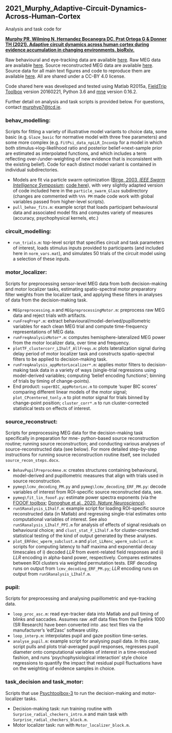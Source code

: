 ## 2021_Murphy_Adaptive-Circuit-Dynamics-Across-Human-Cortex
Analysis and task code for

[**Murphy PR, Wilming N, Hernandez Bocanegra DC, Prat Ortega G & Donner TH (2021). Adaptive circuit dynamics across human cortex during evidence accumulation in changing environments. bioRxiv.**](https://www.biorxiv.org/content/10.1101/2020.01.29.924795v4)

Raw behavioural and eye-tracking data are available [here](https://figshare.com/articles/dataset/Behavioral_and_Eye-tracking_Data_for_Adaptive_Circuit_Dynamics_Across_Human_Cortex_During_Evidence_Accumulation_in_Changing_Environments/14035935). Raw MEG data are available [here](). Source reconstructed MEG data are available [here](). Source data for all main text figures and code to reproduce them are available [here](). All are shared under a CC-BY 4.0 license.

Code shared here was developed and tested using Matlab R2015a, [FieldTrip Toolbox](https://www.fieldtriptoolbox.org/) version 20160221, Python 3.6 and [mne](https://mne.tools/stable/index.html) version 0.16.2.

Further detail on analysis and task scripts is provided below. For questions, contact murphyp7@tcd.ie.

### behav_modelling:
Scripts for fitting a variety of illustrative model variants to choice data, some basic (e.g. `Glaze_basic` for normative model with three free parameters) and some more complex (e.g. `FitPsi_data_npLLR_InconUp` for a model in which both stimulus->log-likelihood ratio and posterior belief->next-sample prior are estimated as interpolated functions, and which includes a term reflecting over-/under-weighting of new evidence that is inconsistent with the existing belief). Code for each distinct model variant is contained in individual subdirectories.
-	Models are fit via particle swarm optimization ([Birge, 2003, *IEEE Swarm Intelligence Symposium*](https://ieeexplore.ieee.org/document/1202265); [code here](https://www.mathworks.com/matlabcentral/fileexchange/7506-particle-swarm-optimization-toolbox)), with very slightly adapted version of code included here in the `particle_swarm_Glaze` subdirectory (changes are commented with `%%% PM` made code work with global variables passed from higher-level scripts).
-	`pull_behav_fits.m`: example script that loads participant behavioural data and associated model fits and computes variety of measures (accuracy, psychophysical kernels, etc.)
### circuit_modelling:
-	`run_trials.m`: top-level script that specifies circuit and task parameters of interest, loads stimulus inputs provided to participants (and included here in `norm_vars.mat`), and simulates 50 trials of the circuit model using a selection of these inputs.
### motor_localizer:
Scripts for preprocessing sensor-level MEG data from both decision-making and motor localizer tasks, estimating spatio-spectral motor preparatory filter weights from the localizer task, and applying these filters in analyses of data from the decision-making task.
-	`MEGpreprocessing.m` and `MEGpreprocessingMotor.m`: preprocess raw MEG data and reject trials with artifacts.
-	`runFreqPrep*.m`: extract behavioural/model-derived/pupillometric variables for each clean MEG trial and compute time-frequency representations of MEG data.
-	`runFreqAnalysisMotor*.m`: computes hemisphere-lateralized MEG power from the motor localizer data, over time and frequency.
-	`plotTF_clustercorr_LIhalf_AllFreqs.m`: plots lateralization signal during delay period of motor localizer task and constructs spatio-spectral filters to be applied to decision-making task.
-	`runFreqAnalysis_appMotorLocalizer*.m`: applies motor filters to decision-making task data in a variety of ways (single-trial regressions using model-derived variables; computing ‘belief encoding functions’; binning of trials by timing of change-points).
-	End product: `superBIC_appMotorLoc.m` to compute ‘super BIC scores’ comparing different linear models of the motor signal; `plot_CPcentered_tonly.m` to plot motor signal for trials binned by change-point position; `cluster_corr*.m` to run cluster-corrected statistical tests on effects of interest.
### source_reconstruct:
Scripts for preprocessing MEG data for the decision-making task specifically in preparation for mne- python-based source reconstruction routine; running source reconstruction; and conducting various analyses of source-reconstructed data (see below). For more detailed step-by-step instructions for running source reconstruction routine itself, see included `source_recon_steps.docx`.
-	`BehavPupilPreproc4mne.m`: creates structures containing behavioural, model-derived and pupillometric measures that align with trials used in source reconstruction.
-	`pymeg\lcmv_decoding_PM.py` and `pymeg\lcmv_decoding_ERF_PM.py`: decode variables of interest from ROI-specific source reconstructed data, see.
-	`pymeg\fit_lin_fooof.py`: estimate power spectra exponents (via the [FOOOF toolbox]( https://fooof-tools.github.io/fooof/index.html); [Donoghue et al., 2020, *Nature Neuroscience*](https://www.nature.com/articles/s41593-020-00744-x)).
-	`runSRanalysis_LIhalf.m`: example script for loading ROI-specific source reconstructed data (in Matlab) and regressing single-trial estimates onto computational variables of interest. See also `runSRanalysis_LIhalf_PPI.m` for analysis of effects of signal residuals on behavioural choice; and `clust_stat_F_LIhalf.m` for cluster-corrected statistical testing of the kind of output generated by these analyses. 
-	`plot_ERFdec_wperm_subclust.m` and `plot_LLRenc_wperm_subclust.m`: scripts for computing latency to half maxima and exponential decay timescales of i) decoded *LLR* from event-related field responses and ii) *LLR* encoding in alpha-band power, respectively. Compares estimates between ROI clusters via weighted permutation tests. ERF decoding runs on output from `lcmv_decoding_ERF_PM.py`; *LLR* encoding runs on output from `runSRanalysis_LIhalf.m`.
### pupil:
Scripts for preprocessing and analysing pupillometric and eye-tracking data.
-	`loop_proc_asc.m`: read eye-tracker data into Matlab and pull timing of blinks and saccades. Assumes raw .edf data files from the Eyelink 1000 (SR Research) have been converted into .asc text files via the manufacturer’s ‘edf2asc’ software utility.
-	`loop_interp.m`: interpolates pupil and gaze position time-series.
-	`analyse_pupil.m`: example script for analysing pupil data. In this case, script pulls and plots trial-averaged pupil responses, regresses pupil diameter onto computational variables of interest in a time-resolved fashion, and runs ‘psychophysiological interaction’ style choice regressions to quantify the impact that residual pupil fluctuations have on the weighting of evidence samples in choice.
### task_decision and task_motor:
Scripts that use [Psychtoolbox-3](http://psychtoolbox.org/) to run the decision-making and motor-localizer tasks.
-	Decision-making task: run training routine with `Surprise_radial_checkers_intro.m` and main task with `Surprise_radial_checkers_block.m`.
-	Motor localizer task: run with `Motor_localizer_block.m`.
